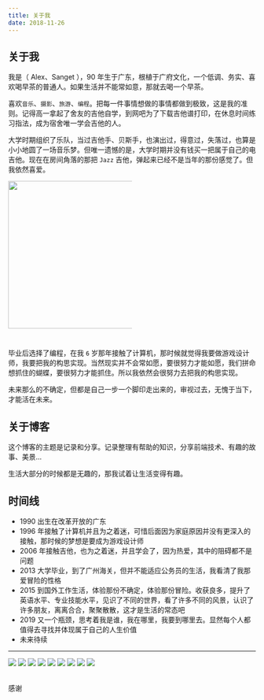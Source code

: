 ```yaml
---
title: 关于我
date: 2018-11-26
---
```


## 关于我

我是（ Alex、Sanget ），90 年生于广东，根植于广府文化，一个低调、务实、喜欢喝早茶的普通人。如果生活并不能常如意，那就去喝一个早茶。

喜欢`音乐`、`摄影`、`旅游`、`编程`。把每一件事情想做的事情都做到极致，这是我的准则。记得高一拿起了舍友的吉他自学，到网吧为了下载吉他谱打印，在休息时间练习指法，成为宿舍唯一学会吉他的人。

大学时期组织了乐队，当过吉他手、贝斯手，也演出过，得意过，失落过，也算是小小地圆了一场音乐梦。但唯一遗憾的是，大学时期并没有钱买一把属于自己的电吉他。现在在房间角落的那把 `Jazz` 吉他，弹起来已经不是当年的那份感觉了。但我依然喜爱。

<escape>
  <img style="width: 300px; max-width: 50%; margin: 0 0 25px;" src="/assets/images/other/guitar.jpg" />
</escape>

毕业后选择了编程，在我 `6` 岁那年接触了计算机，那时候就觉得我要做游戏设计师，我要把我的构思实现。当然现实并不会常如愿，要很努力才能如愿，我们拼命想抓住的蝴蝶，要很努力才能抓住。所以我依然会很努力去把我的构思实现。

未来那么的不确定，但都是自己一步一个脚印走出来的，审视过去，无愧于当下，才能活在未来。

## 关于博客

这个博客的主题是记录和分享。记录整理有帮助的知识，分享前端技术、有趣的故事、美景...

生活大部分的时候都是无趣的，那我试着让生活变得有趣。

## 时间线

- 1990 出生在改革开放的广东
- 1996 年接触了计算机并且为之着迷，可惜后面因为家庭原因并没有更深入的接触，那时候的梦想是要成为游戏设计师
- 2006 年接触吉他，也为之着迷，并且学会了，因为热爱，其中的阻碍都不是问题
- 2013 大学毕业，到了广州海关，但并不能适应公务员的生活，我看清了我那爱冒险的性格
- 2015 到国外工作生活，体验那份不确定，体验那份冒险。收获良多，提升了英语水平、专业技能水平，见识了不同的世界，看了许多不同的风景，认识了许多朋友，离离合合，聚聚散散，这才是生活的常态吧
- 2019 又一个瓶颈，思考着我是谁，我在哪里，我要到哪里去。显然每个人都值得去寻找并体现属于自己的人生价值
- 未来待续

-----------

<escape>
  <div class="photoset-grid" data-layout="333">
    <img src="/assets/images/me/1.jpg">
    <img src="/assets/images/me/2.jpg">
    <img src="/assets/images/me/3.jpg">
    <img src="/assets/images/me/4.jpg">
    <img src="/assets/images/me/5.jpg">
    <img src="/assets/images/me/6.jpg">
    <img src="/assets/images/me/7.jpg">
    <img src="/assets/images/me/8.jpg">
    <img src="/assets/images/me/9.jpg">
  </div>
  <br />
</escape>

感谢
